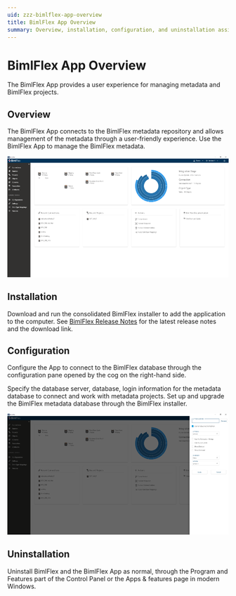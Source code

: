 ```yaml
---
uid: zzz-bimlflex-app-overview
title: BimlFlex App Overview
summary: Overview, installation, configuration, and uninstallation assistance for BimlFlex
---
```

# BimlFlex App Overview

<!-- TODO: Delete -->

The BimlFlex App provides a user experience for managing metadata and BimlFlex projects.

## Overview

The BimlFlex App connects to the BimlFlex metadata repository and allows management of the metadata through a user-friendly experience. Use the BimlFlex App to manage the BimlFlex metadata.

![BimlFlex App UI](../user-guide/images/bimlflex-ss-app-startscreen.png)

## Installation

Download and run the consolidated BimlFlex installer to add the application to the computer. See [BimlFlex Release Notes](xref:bimlflex-release-notes) for the latest release notes and the download link.

## Configuration

Configure the App to connect to the BimlFlex database through the configuration pane opened by the cog on the right-hand side.

Specify the database server, database, login information for the metadata database to connect and work with metadata projects. Set up and upgrade the BimlFlex metadata database through the BimlFlex installer.

![BimlFlex App Configuration](../user-guide/images/bimlflex-ss-app-configure-connection.png)

## Uninstallation

Uninstall BimlFlex and the BimlFlex App as normal, through the Program and Features part of the Control Panel or the Apps & features page in modern Windows.
